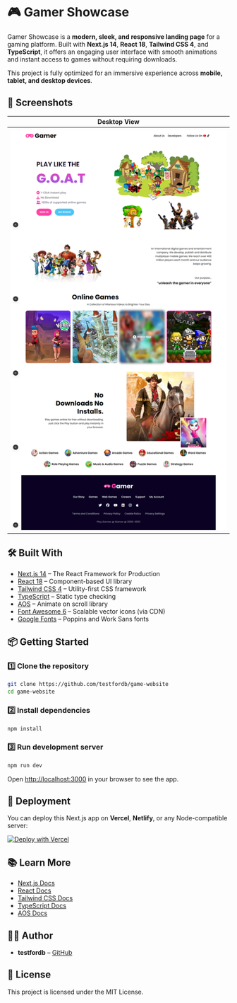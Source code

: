 # 🎮 Gamer Showcase

Gamer Showcase is a **modern, sleek, and responsive landing page** for a gaming platform. Built with **Next.js 14**, **React 18**, **Tailwind CSS 4**, and **TypeScript**, it offers an engaging user interface with smooth animations and instant access to games without requiring downloads.

This project is fully optimized for an immersive experience across **mobile, tablet, and desktop devices**.



## 📸 Screenshots

| Desktop View                                           |
| ------------------------------------------------------ |
| ![Desktop Screenshot](./public/screenshot/desktop.jpg) |



## 🛠 Built With

* [Next.js 14](https://nextjs.org/) – The React Framework for Production
* [React 18](https://react.dev/) – Component-based UI library
* [Tailwind CSS 4](https://tailwindcss.com/) – Utility-first CSS framework
* [TypeScript](https://www.typescriptlang.org/) – Static type checking
* [AOS](https://michalsnik.github.io/aos/) – Animate on scroll library
* [Font Awesome 6](https://fontawesome.com/) – Scalable vector icons (via CDN)
* [Google Fonts](https://fonts.google.com/) – Poppins and Work Sans fonts



## 📦 Getting Started

### 1️⃣ Clone the repository

```bash
git clone https://github.com/testfordb/game-website
cd game-website
```

### 2️⃣ Install dependencies

```bash
npm install
```

### 3️⃣ Run development server

```bash
npm run dev
```

Open [http://localhost:3000](http://localhost:3000) in your browser to see the app.



## 🚀 Deployment

You can deploy this Next.js app on **Vercel**, **Netlify**, or any Node-compatible server:

[![Deploy with Vercel](https://vercel.com/button)](https://vercel.com/new/project)


## 📚 Learn More

* [Next.js Docs](https://nextjs.org/docs)
* [React Docs](https://react.dev/)
* [Tailwind CSS Docs](https://tailwindcss.com/docs)
* [TypeScript Docs](https://www.typescriptlang.org/docs/)
* [AOS Docs](https://michalsnik.github.io/aos/)



## 👨‍💻 Author

* **testfordb** – [GitHub](https://github.com/testfordb)



## 📜 License

This project is licensed under the MIT License.

